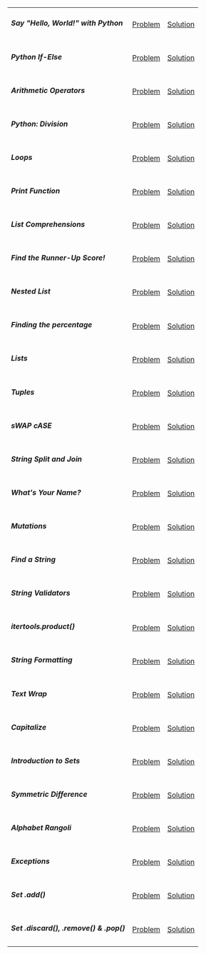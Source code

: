 <table>
	<tr>
		<td>
			<h5>Say "Hello, World!" with Python</h5>
		</td>
		<td>
			<a href="https://www.hackerrank.com/challenges/py-hello-world/problem">Problem</a>
		</td>
		<td>
			<a href="https://github.com/recep-yildirim/HackerRank/blob/master/Python/Easy/hello_world.py">Solution</a>
		</td>
	</tr>
	<tr>
		<td>
			<h5>Python If-Else</h5>
		</td>
		<td>
			<a href="https://www.hackerrank.com/challenges/py-if-else/problem">Problem</a>
		</td>
		<td>
			<a href="https://github.com/recep-yildirim/HackerRank/blob/master/Python/Easy/if_else.py">Solution</a>
		</td>
	</tr>
	<tr>
		<td>
			<h5>Arithmetic Operators</h5>
		</td>
		<td>
			<a href="https://www.hackerrank.com/challenges/python-arithmetic-operators/problem">Problem</a>
		</td>
		<td>
			<a href="https://github.com/recep-yildirim/HackerRank/blob/master/Python/Easy/arithmetic_operators.py">Solution</a>
		</td>
	</tr>
	<tr>
		<td>
			<h5>Python: Division</h5>
		</td>
		<td>
			<a href="https://www.hackerrank.com/challenges/python-division/problem">Problem</a>
		</td>
		<td>
			<a href="https://github.com/recep-yildirim/HackerRank/blob/master/Python/Easy/division.py">Solution</a>
		</td>
	</tr>
	<tr>
		<td>
			<h5>Loops</h5>
		</td>
		<td>
			<a href="https://www.hackerrank.com/challenges/python-loops/problem">Problem</a>
		</td>
		<td>
			<a href="https://github.com/recep-yildirim/HackerRank/blob/master/Python/Easy/loops.py">Solution</a>
		</td>
	</tr>
	<tr>
		<td>
			<h5>Print Function</h5>
		</td>
		<td>
			<a href="https://www.hackerrank.com/challenges/python-print/problem">Problem</a>
		</td>
		<td>
			<a href="https://github.com/recep-yildirim/HackerRank/blob/master/Python/Easy/print_function.py">Solution</a>
		</td>
	</tr>
	<tr>
		<td>
			<h5>List Comprehensions</h5>
		</td>
		<td>
			<a href="https://www.hackerrank.com/challenges/list-comprehensions/problem">Problem</a>
		</td>
		<td>
			<a href="https://github.com/recep-yildirim/HackerRank/blob/master/Python/Easy/list_comprehensions.py">Solution</a>
		</td>
	</tr>
	<tr>
		<td>
			<h5>Find the Runner-Up Score!</h5>
		</td>
		<td>
			<a href="https://www.hackerrank.com/challenges/find-second-maximum-number-in-a-list/problem">Problem</a>
		</td>
		<td>
			<a href="https://github.com/recep-yildirim/HackerRank/blob/master/Python/Easy/runner_up.py">Solution</a>
		</td>
	</tr>
	<tr>
		<td>
			<h5>Nested List</h5>
		</td>
		<td>
			<a href="https://www.hackerrank.com/challenges/nested-list/problem">Problem</a>
		</td>
		<td>
			<a href="https://github.com/recep-yildirim/HackerRank/blob/master/Python/Easy/nested_list.py">Solution</a>
		</td>
	</tr>
	<tr>
		<td>
			<h5>Finding the percentage</h5>
		</td>
		<td>
			<a href="https://www.hackerrank.com/challenges/finding-the-percentage/problem">Problem</a>
		</td>
		<td>
			<a href="https://github.com/recep-yildirim/HackerRank/blob/master/Python/Easy/percentage.py">Solution</a>
		</td>
	</tr>
	<tr>
		<td>
			<h5>Lists</h5>
		</td>
		<td>
			<a href="https://www.hackerrank.com/challenges/python-lists/problem">Problem</a>
		</td>
		<td>
			<a href="https://github.com/recep-yildirim/HackerRank/blob/master/Python/Easy/lists.py">Solution</a>
		</td>
	</tr>
	<tr>
		<td>
			<h5>Tuples</h5>
		</td>
		<td>
			<a href="https://www.hackerrank.com/challenges/python-tuples/problem">Problem</a>
		</td>
		<td>
			<a href="https://github.com/recep-yildirim/HackerRank/blob/master/Python/Easy/tuples.py">Solution</a>
		</td>
	</tr>
	<tr>
		<td>
			<h5>sWAP cASE</h5>
		</td>
		<td>
			<a href="https://www.hackerrank.com/challenges/swap-case/problem">Problem</a>
		</td>
		<td>
			<a href="https://github.com/recep-yildirim/HackerRank/blob/master/Python/Easy/swap_case.py">Solution</a>
		</td>
	</tr>
	<tr>
		<td>
			<h5>String Split and Join</h5>
		</td>
		<td>
			<a href="https://www.hackerrank.com/challenges/python-string-split-and-join/problem">Problem</a>
		</td>
		<td>
			<a href="https://github.com/recep-yildirim/HackerRank/blob/master/Python/Easy/split_and_join.py">Solution</a>
		</td>
	</tr>
	<tr>
		<td>
			<h5>What's Your Name?</h5>
		</td>
		<td>
			<a href="https://www.hackerrank.com/challenges/whats-your-name/problem">Problem</a>
		</td>
		<td>
			<a href="https://github.com/recep-yildirim/HackerRank/blob/master/Python/Easy/name.py">Solution</a>
		</td>
	</tr>
	<tr>
		<td>
			<h5>Mutations</h5>
		</td>
		<td>
			<a href="https://www.hackerrank.com/challenges/python-mutations/problem">Problem</a>
		</td>
		<td>
			<a href="https://github.com/recep-yildirim/HackerRank/blob/master/Python/Easy/mutations.py">Solution</a>
		</td>
	</tr>
	<tr>
		<td>
			<h5>Find a String</h5>
		</td>
		<td>
			<a href="https://www.hackerrank.com/challenges/find-a-string/problem">Problem</a>
		</td>
		<td>
			<a href="https://github.com/recep-yildirim/HackerRank/blob/master/Python/Easy/find_a_string.py">Solution</a>
		</td>
	</tr>
	<tr>
		<td>
			<h5>String Validators</h5>
		</td>
		<td>
			<a href="https://www.hackerrank.com/challenges/string-validators/problem">Problem</a>
		</td>
		<td>
			<a href="https://github.com/recep-yildirim/HackerRank/blob/master/Python/Easy/string_validators.py">Solution</a>
		</td>
	</tr>
	<tr>
		<td>
			<h5>itertools.product()</h5>
		</td>
		<td>
			<a href="https://www.hackerrank.com/challenges/itertools-product/problem">Problem</a>
		</td>
		<td>
			<a href="https://github.com/recep-yildirim/HackerRank/blob/master/Python/Easy/itertools_product.py">Solution</a>
		</td>
	</tr>
	<tr>
		<td>
			<h5>String Formatting</h5>
		</td>
		<td>
			<a href="https://www.hackerrank.com/challenges/python-string-formatting/problem">Problem</a>
		</td>
		<td>
			<a href="https://github.com/recep-yildirim/HackerRank/blob/master/Python/Easy/string_formatting.py">Solution</a>
		</td>
	</tr>
	<tr>
		<td>
			<h5>Text Wrap</h5>
		</td>
		<td>
			<a href="https://www.hackerrank.com/challenges/text-wrap/problem">Problem</a>
		</td>
		<td>
			<a href="https://github.com/recep-yildirim/HackerRank/blob/master/Python/Easy/wrap.py">Solution</a>
		</td>
	</tr>
	<tr>
		<td>
			<h5>Capitalize</h5>
		</td>
		<td>
			<a href="https://www.hackerrank.com/challenges/capitalize/problem">Problem</a>
		</td>
		<td>
			<a href="https://github.com/recep-yildirim/HackerRank/blob/master/Python/Easy/capitalize.py">Solution</a>
		</td>
	</tr>
	<tr>
		<td>
			<h5>Introduction to Sets</h5>
		</td>
		<td>
			<a href="https://www.hackerrank.com/challenges/py-introduction-to-sets/problem">Problem</a>
		</td>
		<td>
			<a href="https://github.com/recep-yildirim/HackerRank/blob/master/Python/Easy/sets.py">Solution</a>
		</td>
	</tr>
	<tr>
		<td>
			<h5>Symmetric Difference</h5>
		</td>
		<td>
			<a href="https://www.hackerrank.com/challenges/symmetric-difference/problem">Problem</a>
		</td>
		<td>
			<a href="https://github.com/recep-yildirim/HackerRank/blob/master/Python/Easy/symmetric_difference.py">Solution</a>
		</td>
	</tr>
	<tr>
		<td>
			<h5>Alphabet Rangoli</h5>
		</td>
		<td>
			<a href="https://www.hackerrank.com/challenges/alphabet-rangoli/problem">Problem</a>
		</td>
		<td>
			<a href="https://github.com/recep-yildirim/HackerRank/blob/master/Python/Easy/rangoli.py">Solution</a>
		</td>
	</tr>
	<tr>
		<td>
			<h5>Exceptions</h5>
		</td>
		<td>
			<a href="https://www.hackerrank.com/challenges/exceptions/problem">Problem</a>
		</td>
		<td>
			<a href="https://github.com/recep-yildirim/HackerRank/blob/master/Python/Easy/exceptions.py">Solution</a>
		</td>
	</tr>
	<tr>
		<td>
			<h5>Set .add()</h5>
		</td>
		<td>
			<a href="https://www.hackerrank.com/challenges/py-set-add/problem">Problem</a>
		</td>
		<td>
			<a href="https://github.com/recep-yildirim/HackerRank/blob/master/Python/Easy/set_add.py">Solution</a>
		</td>
	</tr>
	<tr>
		<td>
			<h5>Set .discard(), .remove() & .pop()</h5>
		</td>
		<td>
			<a href="https://www.hackerrank.com/challenges/py-set-discard-remove-pop/problem">Problem</a>
		</td>
		<td>
			<a href="https://github.com/recep-yildirim/HackerRank/blob/master/Python/Easy/set_operations.py">Solution</a>
		</td>
	</tr>
</table>
